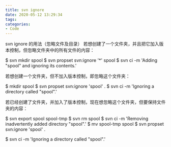 ```yaml
---
title: svn ignore
date: 2020-05-12 13:29:34
tags:
categories:
- Code
---
```

svn ignore 的用法（忽略文件及目录）
若想创建了一个文件夹，并且把它加入版本控制，但忽略文件夹中的所有文件的内容：

$ svn mkdir spool
$ svn propset svn:ignore '*' spool
$ svn ci -m 'Adding "spool" and ignoring its contents.'

若想创建一个文件夹，但不加入版本控制，即忽略这个文件夹：

$ mkdir spool
$ svn propset svn:ignore 'spool' .
$ svn ci -m 'Ignoring a directory called "spool".'

若已经创建了文件夹，并加入了版本控制，现在想忽略这个文件夹，但要保持文件夹的内容：

$ svn export spool spool-tmp
$ svn rm spool
$ svn ci -m 'Removing inadvertently added directory "spool".'
$ mv spool-tmp spool
$ svn propset svn:ignore 'spool' .

$ svn ci -m 'Ignoring a directory called "spool".'